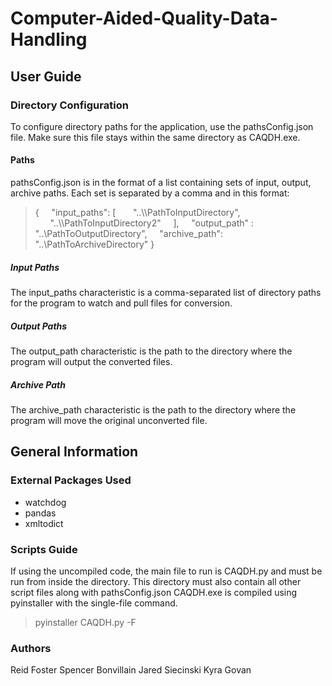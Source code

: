 # Computer-Aided-Quality-Data-Handling

## User Guide
### Directory Configuration
To configure directory paths for the application, use the pathsConfig.json file.
Make sure this file stays within the same directory as CAQDH.exe.
#### Paths
pathsConfig.json is in the format of a list containing sets of input, output, archive paths.  Each set is separated by a comma and in this format:
> {
> &nbsp;&nbsp;&nbsp;&nbsp;"input_paths": [
> &nbsp;&nbsp;&nbsp;&nbsp;&nbsp;&nbsp;"..\\\\PathToInputDirectory",
> &nbsp;&nbsp;&nbsp;&nbsp;&nbsp;&nbsp;"..\\\\PathToInputDirectory2"
> &nbsp;&nbsp;&nbsp;&nbsp;],
> &nbsp;&nbsp;&nbsp;&nbsp;"output_path" : "..\\PathToOutputDirectory",
> &nbsp;&nbsp;&nbsp;&nbsp;"archive_path": "..\\PathToArchiveDirectory"
> }
##### Input Paths
The input_paths characteristic is a comma-separated list of directory paths for the program to watch and pull files for conversion.
##### Output Paths
The output_path characteristic is the path to the directory where the program will output the converted files.
##### Archive Path
The archive_path characteristic is the path to the directory where the program will move the original unconverted file.

## General Information
### External Packages Used
* watchdog
* pandas
* xmltodict
### Scripts Guide
If using the uncompiled code, the main file to run is CAQDH.py and must be run from inside the directory.  This directory must also contain all other script files along with pathsConfig.json
CAQDH.exe is compiled using pyinstaller with the single-file command.
> pyinstaller CAQDH.py -F

### Authors
Reid Foster
Spencer Bonvillain
Jared Siecinski
Kyra Govan